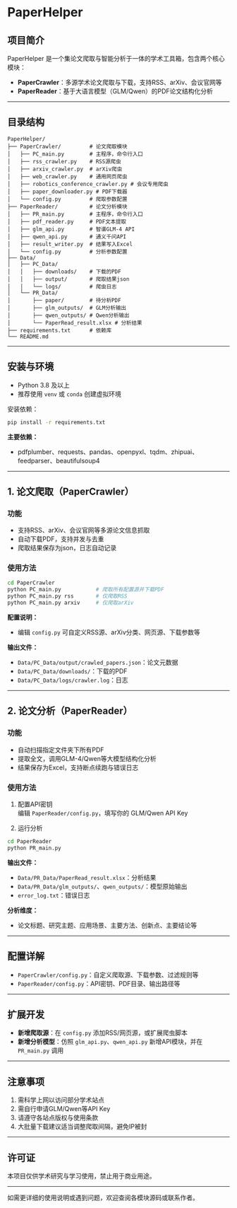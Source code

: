  # PaperHelper

## 项目简介

PaperHelper 是一个集论文爬取与智能分析于一体的学术工具箱，包含两个核心模块：

- **PaperCrawler**：多源学术论文爬取与下载，支持RSS、arXiv、会议官网等
- **PaperReader**：基于大语言模型（GLM/Qwen）的PDF论文结构化分析

---

## 目录结构

```
PaperHelper/
├── PaperCrawler/         # 论文爬取模块
│   ├── PC_main.py        # 主程序，命令行入口
│   ├── rss_crawler.py    # RSS源爬虫
│   ├── arxiv_crawler.py  # arXiv爬虫
│   ├── web_crawler.py    # 通用网页爬虫
│   ├── robotics_conference_crawler.py # 会议专用爬虫
│   ├── paper_downloader.py # PDF下载器
│   └── config.py         # 爬取参数配置
├── PaperReader/          # 论文分析模块
│   ├── PR_main.py        # 主程序，命令行入口
│   ├── pdf_reader.py     # PDF文本提取
│   ├── glm_api.py        # 智谱GLM-4 API
│   ├── qwen_api.py       # 通义千问API
│   ├── result_writer.py  # 结果写入Excel
│   └── config.py         # 分析参数配置
├── Data/
│   ├── PC_Data/
│   │   ├── downloads/    # 下载的PDF
│   │   ├── output/       # 爬取结果json
│   │   └── logs/         # 爬虫日志
│   └── PR_Data/
│       ├── paper/        # 待分析PDF
│       ├── glm_outputs/  # GLM分析输出
│       ├── qwen_outputs/ # Qwen分析输出
│       └── PaperRead_result.xlsx # 分析结果
├── requirements.txt      # 依赖库
└── README.md
```

---

## 安装与环境

- Python 3.8 及以上
- 推荐使用 `venv` 或 `conda` 创建虚拟环境

安装依赖：

```bash
pip install -r requirements.txt
```

**主要依赖：**
- pdfplumber、requests、pandas、openpyxl、tqdm、zhipuai、feedparser、beautifulsoup4

---

## 1. 论文爬取（PaperCrawler）

### 功能
- 支持RSS、arXiv、会议官网等多源论文信息抓取
- 自动下载PDF，支持并发与去重
- 爬取结果保存为json，日志自动记录

### 使用方法

```bash
cd PaperCrawler
python PC_main.py           # 爬取所有配置源并下载PDF
python PC_main.py rss       # 仅爬取RSS
python PC_main.py arxiv     # 仅爬取arXiv
```

**配置说明：**
- 编辑 `config.py` 可自定义RSS源、arXiv分类、网页源、下载参数等

**输出文件：**
- `Data/PC_Data/output/crawled_papers.json`：论文元数据
- `Data/PC_Data/downloads/`：下载的PDF
- `Data/PC_Data/logs/crawler.log`：日志

---

## 2. 论文分析（PaperReader）

### 功能
- 自动扫描指定文件夹下所有PDF
- 提取全文，调用GLM-4/Qwen等大模型结构化分析
- 结果保存为Excel，支持断点续跑与错误日志

### 使用方法

1. 配置API密钥  
   编辑 `PaperReader/config.py`，填写你的 GLM/Qwen API Key

2. 运行分析

```bash
cd PaperReader
python PR_main.py
```

**输出文件：**
- `Data/PR_Data/PaperRead_result.xlsx`：分析结果
- `Data/PR_Data/glm_outputs/`、`qwen_outputs/`：模型原始输出
- `error_log.txt`：错误日志

**分析维度：**
- 论文标题、研究主题、应用场景、主要方法、创新点、主要结论等

---

## 配置详解

- `PaperCrawler/config.py`：自定义爬取源、下载参数、过滤规则等
- `PaperReader/config.py`：API密钥、PDF目录、输出路径等

---

## 扩展开发

- **新增爬取源**：在 `config.py` 添加RSS/网页源，或扩展爬虫脚本
- **新增分析模型**：仿照 `glm_api.py`、`qwen_api.py` 新增API模块，并在 `PR_main.py` 调用

---

## 注意事项

1. 需科学上网以访问部分学术站点
2. 需自行申请GLM/Qwen等API Key
3. 请遵守各站点版权与使用条款
4. 大批量下载建议适当调整爬取间隔，避免IP被封

---

## 许可证

本项目仅供学术研究与学习使用，禁止用于商业用途。

---

如需更详细的使用说明或遇到问题，欢迎查阅各模块源码或联系作者。 
